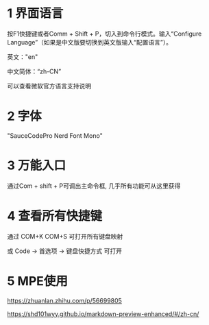 


# 1 界面语言

按F1快捷键或者Comm + Shift + P，切入到命令行模式。输入“Configure Language”（如果是中文版要切换到英文版输入“配置语言”）。

英文："en"

中文简体：“zh-CN”

可以查看微软官方语言支持说明

# 2 字体

"SauceCodePro Nerd Font Mono"

# 3 万能入口

通过Com + shift + P可调出主命令框, 几乎所有功能可从这里获得

# 4 查看所有快捷键

通过 COM+K COM+S 可打开所有键盘映射

或 Code → 首选项 → 键盘快捷方式 可打开

# 5 MPE使用

https://zhuanlan.zhihu.com/p/56699805

https://shd101wyy.github.io/markdown-preview-enhanced/#/zh-cn/
